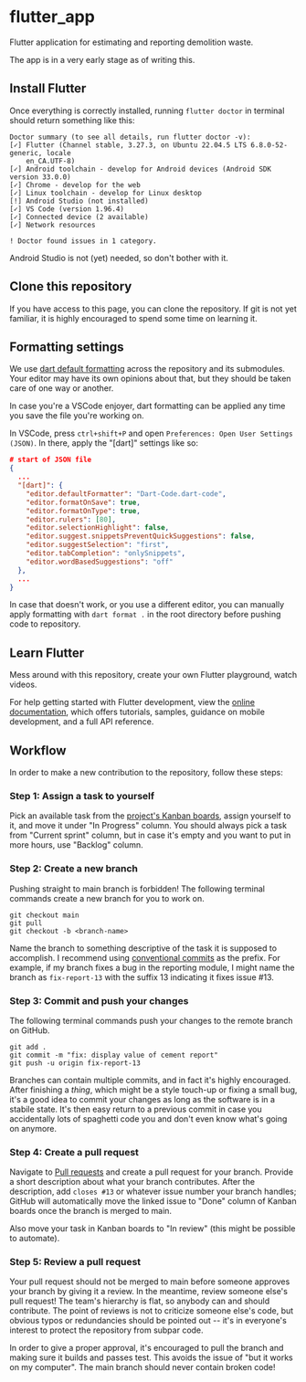 # flutter_app

Flutter application for estimating and reporting demolition waste.

The app is in a very early stage as of writing this.

## Install Flutter

Once everything is correctly installed, running `flutter doctor` in terminal should return something like this:

```
Doctor summary (to see all details, run flutter doctor -v):
[✓] Flutter (Channel stable, 3.27.3, on Ubuntu 22.04.5 LTS 6.8.0-52-generic, locale
    en_CA.UTF-8)
[✓] Android toolchain - develop for Android devices (Android SDK version 33.0.0)
[✓] Chrome - develop for the web
[✓] Linux toolchain - develop for Linux desktop
[!] Android Studio (not installed)
[✓] VS Code (version 1.96.4)
[✓] Connected device (2 available)
[✓] Network resources

! Doctor found issues in 1 category.
```

Android Studio is not (yet) needed, so don't bother with it.

## Clone this repository

If you have access to this page, you can clone the repository. If git is not yet familiar, it is highly encouraged to spend some time on learning it.

## Formatting settings

We use [dart default formatting](https://dart.dev/tools/dart-format) across the repository and its submodules. Your editor may have its own opinions about that, but they should be taken care of one way or another.

In case you're a VSCode enjoyer, dart formatting can be applied any time you save the file you're working on.

In VSCode, press `ctrl+shift+P` and open `Preferences: Open User Settings (JSON)`. In there, apply the "[dart]" settings like so:

```JSON
# start of JSON file
{
  ...
  "[dart]": {
    "editor.defaultFormatter": "Dart-Code.dart-code",
    "editor.formatOnSave": true,
    "editor.formatOnType": true,
    "editor.rulers": [80],
    "editor.selectionHighlight": false,
    "editor.suggest.snippetsPreventQuickSuggestions": false,
    "editor.suggestSelection": "first",
    "editor.tabCompletion": "onlySnippets",
    "editor.wordBasedSuggestions": "off"
  },
  ...
}
```

In case that doesn't work, or you use a different editor, you can manually apply formatting with `dart format .` in the root directory before pushing code to repository.

## Learn Flutter

Mess around with this repository, create your own Flutter playground, watch videos.

For help getting started with Flutter development, view the
[online documentation](https://docs.flutter.dev), which offers tutorials,
samples, guidance on mobile development, and a full API reference.

## Workflow

In order to make a new contribution to the repository, follow these steps:

### Step 1: Assign a task to yourself

Pick an available task from the [project's Kanban boards](https://github.com/orgs/project-kiertotalous/projects/1), assign yourself to it, and move it under "In Progress" column. You should always pick a task from "Current sprint" column, but in case it's empty and you want to put in more hours, use "Backlog" column.

### Step 2: Create a new branch

Pushing straight to main branch is forbidden! The following terminal commands create a new branch for you to work on.

```shell
git checkout main
git pull
git checkout -b <branch-name>
```

Name the branch to something descriptive of the task it is supposed to accomplish. I recommend using [conventional commits](https://www.conventionalcommits.org/en/v1.0.0/#summary) as the prefix. For example, if my branch fixes a bug in the reporting module, I might name the branch as `fix-report-13` with the suffix 13 indicating it fixes issue #13.

### Step 3: Commit and push your changes

The following terminal commands push your changes to the remote branch on GitHub.

```shell
git add .
git commit -m "fix: display value of cement report"
git push -u origin fix-report-13
```

Branches can contain multiple commits, and in fact it's highly encouraged. After finishing a _thing_, which might be a style touch-up or fixing a small bug, it's a good idea to commit your changes as long as the software is in a stabile state. It's then easy return to a previous commit in case you accidentally lots of spaghetti code you and don't even know what's going on anymore.

### Step 4: Create a pull request

Navigate to [Pull requests](https://github.com/project-kiertotalous/flutter-app/pulls) and create a pull request for your branch. Provide a short description about what your branch contributes. After the description, add `closes #13` or whatever issue number your branch handles; GitHub will automatically move the linked issue to "Done" column of Kanban boards once the branch is merged to main.

Also move your task in Kanban boards to "In review" (this might be possible to automate).

### Step 5: Review a pull request

Your pull request should not be merged to main before someone approves your branch by giving it a review. In the meantime, review someone else's pull request! The team's hierarchy is flat, so anybody can and should contribute. The point of reviews is not to criticize someone else's code, but obvious typos or redundancies should be pointed out -- it's in everyone's interest to protect the repository from subpar code.

In order to give a proper approval, it's encouraged to pull the branch and making sure it builds and passes test. This avoids the issue of "but it works on my computer". The main branch should never contain broken code!
